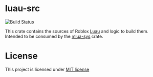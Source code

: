 # luau-src
[![Build Status]][github-actions]

[Build Status]: https://github.com/khvzak/luau-src-rs/workflows/CI/badge.svg
[github-actions]: https://github.com/khvzak/luau-src-rs/actions

This crate contains the sources of Roblox [Luau] and logic to build them.
Intended to be consumed by the [mlua-sys] crate.

[Luau]: https://github.com/Roblox/luau
[mlua-sys]: https://crates.io/crates/mlua-sys

# License

This project is licensed under [MIT license](http://opensource.org/licenses/MIT)
